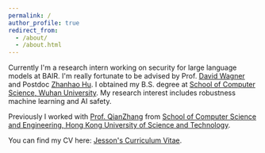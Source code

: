```yaml
---
permalink: /
author_profile: true
redirect_from: 
  - /about/
  - /about.html
---
```


Currently I'm a research intern working on security for large language models at BAIR. I'm really fortunate to be advised by Prof. [David Wagner](https://people.eecs.berkeley.edu/~daw/) and Postdoc [Zhanhao Hu](https://whothu.github.io/).
I obtained my B.S. degree at [School of Computer Science, Wuhan University](https://cs.whu.edu.cn/). My research interest includes robustness machine learning and AI safety.

Previously I worked with [Prof. QianZhang](https://www.cse.ust.hk/~qianzh/) from [School of Computer Science and Engineering, Hong Kong University of Science and Technology](https://cse.hkust.edu.hk/). 

You can find my CV here: [Jesson's Curriculum Vitae](../assets/jesson_cv.pdf).
